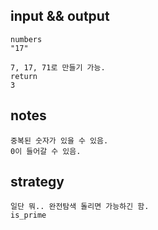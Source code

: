 ## input && output
```
numbers
"17"

7, 17, 71로 만들기 가능.
return
3
```

## notes
```
중복된 숫자가 있을 수 있음.
0이 들어갈 수 있음.
```

## strategy
```
일단 뭐.. 완전탐색 돌리면 가능하긴 함.
is_prime
```
